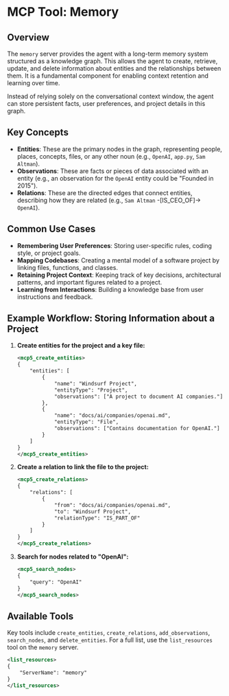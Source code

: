 # MCP Tool: Memory

## Overview
The `memory` server provides the agent with a long-term memory system structured as a knowledge graph. This allows the agent to create, retrieve, update, and delete information about entities and the relationships between them. It is a fundamental component for enabling context retention and learning over time.

Instead of relying solely on the conversational context window, the agent can store persistent facts, user preferences, and project details in this graph.

## Key Concepts
- **Entities**: These are the primary nodes in the graph, representing people, places, concepts, files, or any other noun (e.g., `OpenAI`, `app.py`, `Sam Altman`).
- **Observations**: These are facts or pieces of data associated with an entity (e.g., an observation for the `OpenAI` entity could be "Founded in 2015").
- **Relations**: These are the directed edges that connect entities, describing how they are related (e.g., `Sam Altman` -[IS_CEO_OF]-> `OpenAI`).

## Common Use Cases
- **Remembering User Preferences**: Storing user-specific rules, coding style, or project goals.
- **Mapping Codebases**: Creating a mental model of a software project by linking files, functions, and classes.
- **Retaining Project Context**: Keeping track of key decisions, architectural patterns, and important figures related to a project.
- **Learning from Interactions**: Building a knowledge base from user instructions and feedback.

## Example Workflow: Storing Information about a Project

1.  **Create entities for the project and a key file:**
    ```xml
    <mcp5_create_entities>
    {
        "entities": [
            {
                "name": "Windsurf Project",
                "entityType": "Project",
                "observations": ["A project to document AI companies."]
            },
            {
                "name": "docs/ai/companies/openai.md",
                "entityType": "File",
                "observations": ["Contains documentation for OpenAI."]
            }
        ]
    }
    </mcp5_create_entities>
    ```

2.  **Create a relation to link the file to the project:**
    ```xml
    <mcp5_create_relations>
    {
        "relations": [
            {
                "from": "docs/ai/companies/openai.md",
                "to": "Windsurf Project",
                "relationType": "IS_PART_OF"
            }
        ]
    }
    </mcp5_create_relations>
    ```

3.  **Search for nodes related to "OpenAI":**
    ```xml
    <mcp5_search_nodes>
    {
        "query": "OpenAI"
    }
    </mcp5_search_nodes>
    ```

## Available Tools
Key tools include `create_entities`, `create_relations`, `add_observations`, `search_nodes`, and `delete_entities`. For a full list, use the `list_resources` tool on the `memory` server.

```xml
<list_resources>
{
    "ServerName": "memory"
}
</list_resources>
```
